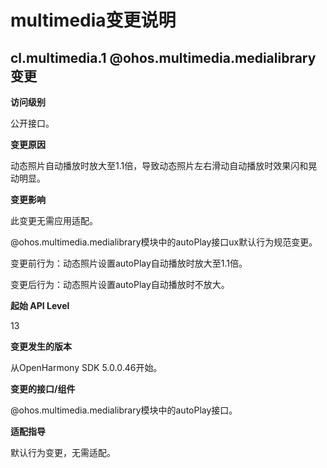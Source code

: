 # multimedia变更说明

## cl.multimedia.1 @ohos.multimedia.medialibrary变更

**访问级别**

公开接口。

**变更原因**

动态照片自动播放时放大至1.1倍，导致动态照片左右滑动自动播放时效果闪和晃动明显。

**变更影响**

此变更无需应用适配。

@ohos.multimedia.medialibrary模块中的autoPlay接口ux默认行为规范变更。

变更前行为：动态照片设置autoPlay自动播放时放大至1.1倍。

变更后行为：动态照片设置autoPlay自动播放时不放大。

**起始 API Level**

13

**变更发生的版本**

从OpenHarmony SDK 5.0.0.46开始。

**变更的接口/组件**

@ohos.multimedia.medialibrary模块中的autoPlay接口。

**适配指导**

默认行为变更，无需适配。
